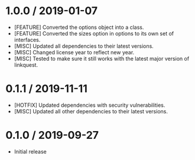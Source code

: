 1.0.0 / 2019-01-07
==================
* [FEATURE] Converted the options object into a class.
* [FEATURE] Converted the sizes option in options to its own set of interfaces.
* [MISC] Updated all dependencies to their latest versions.
* [MISC] Changed license year to reflect new year.
* [MISC] Tested to make sure it still works with the latest major version of linkquest.

0.1.1 / 2019-11-11
==================
* [HOTFIX] Updated dependencies with security vulnerabilities.
* [MISC] Updated all other dependencies to their latest versions.

0.1.0 / 2019-09-27
==================
* Initial release